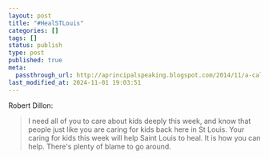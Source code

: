 ```yaml
---
layout: post
title: "#HealSTLouis"
categories: []
tags: []
status: publish
type: post
published: true
meta:
  passthrough_url: http://aprincipalspeaking.blogspot.com/2014/11/a-call-for-support-in-most-difficult-of.html?m=1
last_modified_at: 2024-11-01 19:03:51
---
```


Robert Dillon:


>I need all of you to care about kids deeply this week, and know that people just like you are caring for kids back here in St Louis. Your caring for kids this week will help Saint Louis to heal. It is how you can help. There's plenty of blame to go around.
